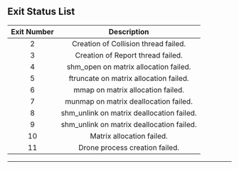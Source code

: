 ## Exit Status List

| Exit Number |                Description                |
|:-----------:|:-----------------------------------------:|
|      2      |   Creation of Collision thread failed.    |
|      3      |     Creation of Report thread failed.     |
|      4      |   shm_open on matrix allocation failed.   |
|      5      |  ftruncate on matrix allocation failed.   |
|      6      |     mmap on matrix allocation failed.     |
|      7      |   munmap on matrix deallocation failed.   |
|      8      | shm_unlink on matrix deallocation failed. |
|      9      | shm_unlink on matrix deallocation failed. |
|     10      |         Matrix allocation failed.         |
|     11      |      Drone process creation failed.       |

---
